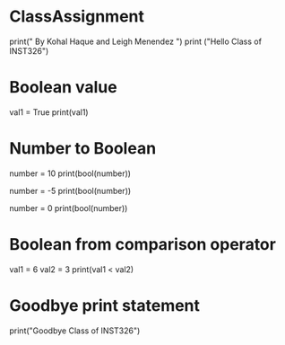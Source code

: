 # ClassAssignment
print("  By Kohal Haque and Leigh Menendez ")
print ("Hello Class of INST326")
# Boolean value
val1 = True
print(val1)

# Number to Boolean
number = 10
print(bool(number))

number = -5
print(bool(number))

number = 0
print(bool(number))

# Boolean from comparison operator
val1 = 6
val2 = 3
print(val1 < val2)


# Goodbye print statement
print("Goodbye Class of INST326")
